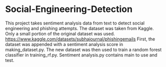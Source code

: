 # Social-Engineering-Detection
This project takes  sentiment analysis data from text to detect social engineering and phishing attempts.
The dataset was taken from Kaggle. Only a small portion of the original dataset was used. https://www.kaggle.com/datasets/subhajournal/phishingemails
First, the dataset was appended with a sentiment analysis score in making_dataset.py. The new dataset was then used to train a random forest classifier in training_rf.py. 
Sentiment analysis.py contains main to use and test.
